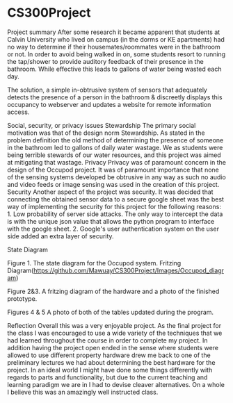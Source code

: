 # CS300Project
Project summary
After some research it became apparent that students at Calvin University who lived on campus (in the dorms or KE apartments) had no way to determine if their housemates/roommates were in the bathroom or not. In order to avoid being walked in on, some students resort to running the tap/shower to provide auditory feedback of their presence in the bathroom. While effective this leads to gallons of water being wasted each day.

The solution, a simple in-obtrusive system of sensors that adequately detects the presence of a person in the bathroom & discreetly displays this occupancy to webserver and updates a website for remote information access.

Social, security, or privacy issues
Stewardship
The primary social motivation was that of the design norm Stewardship. As stated in the problem definition the old method of determining the presence of someone in the bathroom led to gallons of daily water wastage. We as students were being terrible stewards of our water resources, and this project was aimed at mitigating that wastage.
Privacy
Privacy was of paramount concern in the design of the Occupod project. It was of paramount importance that none of the sensing systems developed be obtrusive in any way as such no audio and video feeds or image sensing was used in the creation of this project. 
Security
Another aspect of the project was security. It was decided that connecting the obtained sensor data to a secure google sheet was the best way of implementing the security for this project for the following reasons: 1. Low probability of server side attacks. The only way to intercept the data is with the unique json value that allows the python program to interface with the google sheet. 2. Google's user authentication system on the user side added an extra layer of security.

State Diagram


Figure 1. The state diagram for the Occupod system.
Fritzing Diagram(https://github.com/Mawuay/CS300Project/Images/Occupod_diagram)



Figure 2&3. A fritzing diagram of the hardware and a photo of the finished prototype.

     
Figures 4 & 5 A photo of both of the tables updated during the program.


Reflection
Overall this was a very enjoyable project. As the final project for the class I was encouraged to use a wide variety of the techniques that we had learned throughout the course in order to complete my project. In addition having the project open ended in the sense where students were allowed to use different property hardware drew me back to one of the preliminary lectures we had about determining the best hardware for the project. In an ideal world I might have done some things differently with regards to parts and functionality, but due to the current teaching and learning paradigm we are in I had to devise cleaver alternatives. On a whole I believe this was an amazingly well instructed class.
